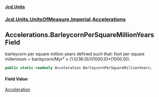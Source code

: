 #### [Jcd.Units](index.md 'index')

### [Jcd.Units.UnitsOfMeasure.Imperial](Jcd.Units.UnitsOfMeasure.Imperial.md 'Jcd.Units.UnitsOfMeasure.Imperial').[Accelerations](Accelerations.md 'Jcd.Units.UnitsOfMeasure.Imperial.Accelerations')

## Accelerations.BarleycornPerSquareMillionYears Field

barleycorn per square million years defined such that: foot per square millennium = barleycorn/Myr² ×
(1.0/36.0)/((1000.0)*(1000.0)).

```csharp
public static readonly Acceleration BarleycornPerSquareMillionYears;
```

#### Field Value

[Acceleration](Acceleration.md 'Jcd.Units.UnitTypes.Acceleration')
